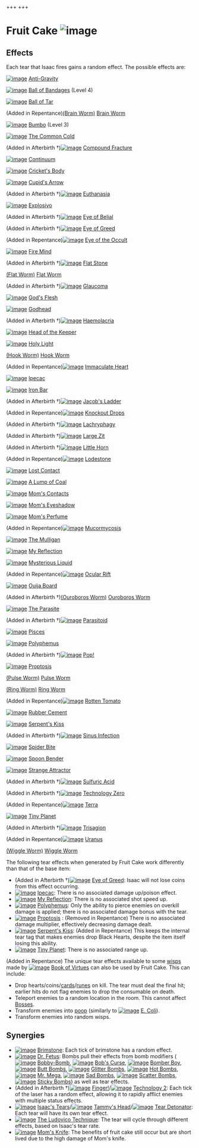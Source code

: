+++
+++

 # Fruit Cake ![image](/image/Fruit_Cake.png) 

Effects
---------


Each tear that Isaac fires gains a random effect. The possible effects are:




[![image](/image/Anti-Gravity.png)](/wiki/Anti-Gravity "Anti-Gravity") [Anti-Gravity](/wiki/Anti-Gravity "Anti-Gravity")


[![image](/image/Ball_of_Bandages.png)](/wiki/Ball_of_Bandages "Ball of Bandages") [Ball of Bandages](/wiki/Ball_of_Bandages "Ball of Bandages") (Level 4)


[![image](/image/Ball_of_Tar.png)](/wiki/Ball_of_Tar "Ball of Tar") [Ball of Tar](/wiki/Ball_of_Tar "Ball of Tar")


(Added in Repentance)[(Brain Worm)](/wiki/Brain_Worm "Brain Worm") [Brain Worm](/wiki/Brain_Worm "Brain Worm")


[![image](/image/Bumbo.png)](/wiki/Bumbo "Bumbo") [Bumbo](/wiki/Bumbo "Bumbo") (Level 3)


[![image](/image/The_Common_Cold.png)](/wiki/The_Common_Cold "The Common Cold") [The Common Cold](/wiki/The_Common_Cold "The Common Cold")


(Added in Afterbirth †)[![image](/image/Compound_Fracture.png)](/wiki/Compound_Fracture "Compound Fracture") [Compound Fracture](/wiki/Compound_Fracture "Compound Fracture")


[![image](/image/Continuum.png)](/wiki/Continuum "Continuum") [Continuum](/wiki/Continuum "Continuum")


[![image](/image/Cricket%27s_Body.png)](/wiki/Cricket%27s_Body "Cricket's Body") [Cricket's Body](/wiki/Cricket%27s_Body "Cricket's Body")


[![image](/image/Cupid%27s_Arrow.png)](/wiki/Cupid%27s_Arrow "Cupid's Arrow") [Cupid's Arrow](/wiki/Cupid%27s_Arrow "Cupid's Arrow")


(Added in Afterbirth †)[![image](/image/Euthanasia.png)](/wiki/Euthanasia "Euthanasia") [Euthanasia](/wiki/Euthanasia "Euthanasia")


[![image](/image/Explosivo.png)](/wiki/Explosivo "Explosivo") [Explosivo](/wiki/Explosivo "Explosivo")


(Added in Afterbirth †)[![image](/image/Eye_of_Belial.png)](/wiki/Eye_of_Belial "Eye of Belial") [Eye of Belial](/wiki/Eye_of_Belial "Eye of Belial")


(Added in Afterbirth †)[![image](/image/Eye_of_Greed.png)](/wiki/Eye_of_Greed "Eye of Greed") [Eye of Greed](/wiki/Eye_of_Greed "Eye of Greed")


(Added in Repentance)[![image](/image/Eye_of_the_Occult.png)](/wiki/Eye_of_the_Occult "Eye of the Occult") [Eye of the Occult](/wiki/Eye_of_the_Occult "Eye of the Occult")


[![image](/image/Fire_Mind.png)](/wiki/Fire_Mind "Fire Mind") [Fire Mind](/wiki/Fire_Mind "Fire Mind")


(Added in Afterbirth †)[![image](/image/Flat_Stone.png)](/wiki/Flat_Stone "Flat Stone") [Flat Stone](/wiki/Flat_Stone "Flat Stone")


[(Flat Worm)](/wiki/Flat_Worm "Flat Worm") [Flat Worm](/wiki/Flat_Worm "Flat Worm")


(Added in Afterbirth †)[![image](/image/Glaucoma.png)](/wiki/Glaucoma "Glaucoma") [Glaucoma](/wiki/Glaucoma "Glaucoma")


[![image](/image/God%27s_Flesh.png)](/wiki/God%27s_Flesh "God's Flesh") [God's Flesh](/wiki/God%27s_Flesh "God's Flesh")


[![image](/image/Godhead.png)](/wiki/Godhead "Godhead") [Godhead](/wiki/Godhead "Godhead")


(Added in Afterbirth †)[![image](/image/Haemolacria.png)](/wiki/Haemolacria "Haemolacria") [Haemolacria](/wiki/Haemolacria "Haemolacria")


[![image](/image/Head_of_the_Keeper.png)](/wiki/Head_of_the_Keeper "Head of the Keeper") [Head of the Keeper](/wiki/Head_of_the_Keeper "Head of the Keeper")


[![image](/image/Holy_Light.png)](/wiki/Holy_Light "Holy Light") [Holy Light](/wiki/Holy_Light "Holy Light")


[(Hook Worm)](/wiki/Hook_Worm "Hook Worm") [Hook Worm](/wiki/Hook_Worm "Hook Worm")


(Added in Repentance)[![image](/image/Immaculate_Heart.png)](/wiki/Immaculate_Heart "Immaculate Heart") [Immaculate Heart](/wiki/Immaculate_Heart "Immaculate Heart")


[![image](/image/Ipecac.png)](/wiki/Ipecac "Ipecac") [Ipecac](/wiki/Ipecac "Ipecac")


[![image](/image/Iron_Bar.png)](/wiki/Iron_Bar "Iron Bar") [Iron Bar](/wiki/Iron_Bar "Iron Bar")


(Added in Afterbirth †)[![image](/image/Jacob%27s_Ladder.png)](/wiki/Jacob%27s_Ladder "Jacob's Ladder") [Jacob's Ladder](/wiki/Jacob%27s_Ladder "Jacob's Ladder")


(Added in Repentance)[![image](/image/Knockout_Drops.png)](/wiki/Knockout_Drops "Knockout Drops") [Knockout Drops](/wiki/Knockout_Drops "Knockout Drops")


(Added in Afterbirth †)[![image](/image/Lachryphagy.png)](/wiki/Lachryphagy "Lachryphagy") [Lachryphagy](/wiki/Lachryphagy "Lachryphagy")


(Added in Afterbirth †)[![image](/image/Large_Zit.png)](/wiki/Large_Zit "Large Zit") [Large Zit](/wiki/Large_Zit "Large Zit")


(Added in Afterbirth †)[![image](/image/Little_Horn_(Item).png)](/wiki/Little_Horn_(Item) "Little Horn") [Little Horn](/wiki/Little_Horn_(Item) "Little Horn (Item)")


(Added in Repentance)[![image](/image/Lodestone.png)](/wiki/Lodestone "Lodestone") [Lodestone](/wiki/Lodestone "Lodestone")


[![image](/image/Lost_Contact.png)](/wiki/Lost_Contact "Lost Contact") [Lost Contact](/wiki/Lost_Contact "Lost Contact")


[![image](/image/A_Lump_of_Coal.png)](/wiki/A_Lump_of_Coal "A Lump of Coal") [A Lump of Coal](/wiki/A_Lump_of_Coal "A Lump of Coal")


[![image](/image/Mom%27s_Contacts.png)](/wiki/Mom%27s_Contacts "Mom's Contacts") [Mom's Contacts](/wiki/Mom%27s_Contacts "Mom's Contacts")


[![image](/image/Mom%27s_Eyeshadow.png)](/wiki/Mom%27s_Eyeshadow "Mom's Eyeshadow") [Mom's Eyeshadow](/wiki/Mom%27s_Eyeshadow "Mom's Eyeshadow")


[![image](/image/Mom%27s_Perfume.png)](/wiki/Mom%27s_Perfume "Mom's Perfume") [Mom's Perfume](/wiki/Mom%27s_Perfume "Mom's Perfume")


(Added in Repentance)[![image](/image/Mucormycosis.png)](/wiki/Mucormycosis "Mucormycosis") [Mucormycosis](/wiki/Mucormycosis "Mucormycosis")


[![image](/image/The_Mulligan.png)](/wiki/The_Mulligan "The Mulligan") [The Mulligan](/wiki/The_Mulligan "The Mulligan")


[![image](/image/My_Reflection.png)](/wiki/My_Reflection "My Reflection") [My Reflection](/wiki/My_Reflection "My Reflection")


[![image](/image/Mysterious_Liquid.png)](/wiki/Mysterious_Liquid "Mysterious Liquid") [Mysterious Liquid](/wiki/Mysterious_Liquid "Mysterious Liquid")


(Added in Repentance)[![image](/image/Ocular_Rift.png)](/wiki/Ocular_Rift "Ocular Rift") [Ocular Rift](/wiki/Ocular_Rift "Ocular Rift")


[![image](/image/Ouija_Board.png)](/wiki/Ouija_Board "Ouija Board") [Ouija Board](/wiki/Ouija_Board "Ouija Board")


(Added in Afterbirth †)[(Ouroboros Worm)](/wiki/Ouroboros_Worm "Ouroboros Worm") [Ouroboros Worm](/wiki/Ouroboros_Worm "Ouroboros Worm")


[![image](/image/The_Parasite.png)](/wiki/The_Parasite "The Parasite") [The Parasite](/wiki/The_Parasite "The Parasite")


(Added in Afterbirth †)[![image](/image/Parasitoid.png)](/wiki/Parasitoid "Parasitoid") [Parasitoid](/wiki/Parasitoid "Parasitoid")


[![image](/image/Pisces.png)](/wiki/Pisces "Pisces") [Pisces](/wiki/Pisces "Pisces")


[![image](/image/Polyphemus.png)](/wiki/Polyphemus "Polyphemus") [Polyphemus](/wiki/Polyphemus "Polyphemus")


(Added in Afterbirth †)[![image](/image/Pop!.png)](/wiki/Pop! "Pop!") [Pop!](/wiki/Pop! "Pop!")


[![image](/image/Proptosis.png)](/wiki/Proptosis "Proptosis") [Proptosis](/wiki/Proptosis "Proptosis")


[(Pulse Worm)](/wiki/Pulse_Worm "Pulse Worm") [Pulse Worm](/wiki/Pulse_Worm "Pulse Worm")


[(Ring Worm)](/wiki/Ring_Worm "Ring Worm") [Ring Worm](/wiki/Ring_Worm "Ring Worm")


(Added in Repentance)[![image](/image/Rotten_Tomato.png)](/wiki/Rotten_Tomato "Rotten Tomato") [Rotten Tomato](/wiki/Rotten_Tomato "Rotten Tomato")


[![image](/image/Rubber_Cement.png)](/wiki/Rubber_Cement "Rubber Cement") [Rubber Cement](/wiki/Rubber_Cement "Rubber Cement")


[![image](/image/Serpent%27s_Kiss.png)](/wiki/Serpent%27s_Kiss "Serpent's Kiss") [Serpent's Kiss](/wiki/Serpent%27s_Kiss "Serpent's Kiss")


(Added in Afterbirth †)[![image](/image/Sinus_Infection.png)](/wiki/Sinus_Infection "Sinus Infection") [Sinus Infection](/wiki/Sinus_Infection "Sinus Infection")


[![image](/image/Spider_Bite.png)](/wiki/Spider_Bite "Spider Bite") [Spider Bite](/wiki/Spider_Bite "Spider Bite")


[![image](/image/Spoon_Bender.png)](/wiki/Spoon_Bender "Spoon Bender") [Spoon Bender](/wiki/Spoon_Bender "Spoon Bender")


[![image](/image/Strange_Attractor.png)](/wiki/Strange_Attractor "Strange Attractor") [Strange Attractor](/wiki/Strange_Attractor "Strange Attractor")


(Added in Afterbirth †)[![image](/image/Sulfuric_Acid.png)](/wiki/Sulfuric_Acid "Sulfuric Acid") [Sulfuric Acid](/wiki/Sulfuric_Acid "Sulfuric Acid")


(Added in Afterbirth †)[![image](/image/Technology_Zero.png)](/wiki/Technology_Zero "Technology Zero") [Technology Zero](/wiki/Technology_Zero "Technology Zero")


(Added in Repentance)[![image](/image/Terra.png)](/wiki/Terra "Terra") [Terra](/wiki/Terra "Terra")


[![image](/image/Tiny_Planet.png)](/wiki/Tiny_Planet "Tiny Planet") [Tiny Planet](/wiki/Tiny_Planet "Tiny Planet")


(Added in Afterbirth †)[![image](/image/Trisagion.png)](/wiki/Trisagion "Trisagion") [Trisagion](/wiki/Trisagion "Trisagion")


(Added in Repentance)[![image](/image/Uranus.png)](/wiki/Uranus "Uranus") [Uranus](/wiki/Uranus "Uranus")


[(Wiggle Worm)](/wiki/Wiggle_Worm "Wiggle Worm") [Wiggle Worm](/wiki/Wiggle_Worm "Wiggle Worm")




The following tear effects when generated by Fruit Cake work differently than that of the base item:



* (Added in Afterbirth †)[![image](/image/Eye_of_Greed.png)](/wiki/Eye_of_Greed "Eye of Greed") [Eye of Greed](/wiki/Eye_of_Greed "Eye of Greed"): Isaac will not lose coins from this effect occurring.
* [![image](/image/Ipecac.png)](/wiki/Ipecac "Ipecac") [Ipecac](/wiki/Ipecac "Ipecac"): There is no associated damage up/poison effect.
* [![image](/image/My_Reflection.png)](/wiki/My_Reflection "My Reflection") [My Reflection](/wiki/My_Reflection "My Reflection"): There is no associated shot speed up.
* [![image](/image/Polyphemus.png)](/wiki/Polyphemus "Polyphemus") [Polyphemus](/wiki/Polyphemus "Polyphemus"): Only the ability to pierce enemies on overkill damage is applied; there is no associated damage bonus with the tear.
* [![image](/image/Proptosis.png)](/wiki/Proptosis "Proptosis") [Proptosis](/wiki/Proptosis "Proptosis") : (Removed in Repentance) There is no associated damage multiplier, effectively decreasing damage dealt.
* [![image](/image/Serpent%27s_Kiss.png)](/wiki/Serpent%27s_Kiss "Serpent's Kiss") [Serpent's Kiss](/wiki/Serpent%27s_Kiss "Serpent's Kiss"): (Added in Repentance) This keeps the internal tear tag that makes enemies drop Black Hearts, despite the item itself losing this ability.
* [![image](/image/Tiny_Planet.png)](/wiki/Tiny_Planet "Tiny Planet") [Tiny Planet](/wiki/Tiny_Planet "Tiny Planet"): There is no associated range up.


(Added in Repentance) The unique tear effects available to some [wisps](/wiki/Wisps.xml "Wisps.xml") made by [![image](/image/Book_of_Virtues.png)](/wiki/Book_of_Virtues "Book of Virtues") [Book of Virtues](/wiki/Book_of_Virtues "Book of Virtues") can also be used by Fruit Cake. This can include:



* Drop hearts/coins/[cards](/wiki/Cards "Cards")/[runes](/wiki/Runes "Runes") on kill. The tear must deal the final hit; earlier hits do not flag enemies to drop the consumable on death.
* Teleport enemies to a random location in the room. This cannot affect [Bosses](/wiki/Bosses "Bosses").
* Transform enemies into [poop](/wiki/Poops "Poops") (similarly to [![image](/image/E._Coli.png)](/wiki/E._Coli "E. Coli") [E. Coli](/wiki/E._Coli "E. Coli")).
* Transform enemies into random wisps.


Synergies
-----------


* [![image](/image/Brimstone.png)](/wiki/Brimstone "Brimstone") [Brimstone](/wiki/Brimstone "Brimstone"): Each tick of brimstone has a random effect.
* [![image](/image/Dr._Fetus.png)](/wiki/Dr._Fetus "Dr. Fetus") [Dr. Fetus](/wiki/Dr._Fetus "Dr. Fetus"): Bombs pull their effects from bomb modifiers ([![image](/image/Bobby-Bomb.png)](/wiki/Bobby-Bomb "Bobby-Bomb") [Bobby-Bomb](/wiki/Bobby-Bomb "Bobby-Bomb"), [![image](/image/Bob%27s_Curse.png)](/wiki/Bob%27s_Curse "Bob's Curse") [Bob's Curse](/wiki/Bob%27s_Curse "Bob's Curse"), [![image](/image/Bomber_Boy.png)](/wiki/Bomber_Boy "Bomber Boy") [Bomber Boy](/wiki/Bomber_Boy "Bomber Boy"), [![image](/image/Butt_Bombs.png)](/wiki/Butt_Bombs "Butt Bombs") [Butt Bombs](/wiki/Butt_Bombs "Butt Bombs"), [![image](/image/Glitter_Bombs.png)](/wiki/Glitter_Bombs "Glitter Bombs") [Glitter Bombs](/wiki/Glitter_Bombs "Glitter Bombs"), [![image](/image/Hot_Bombs.png)](/wiki/Hot_Bombs "Hot Bombs") [Hot Bombs](/wiki/Hot_Bombs "Hot Bombs"), [![image](/image/Mr._Mega.png)](/wiki/Mr._Mega "Mr. Mega") [Mr. Mega](/wiki/Mr._Mega "Mr. Mega"), [![image](/image/Sad_Bombs.png)](/wiki/Sad_Bombs "Sad Bombs") [Sad Bombs](/wiki/Sad_Bombs "Sad Bombs"), [![image](/image/Scatter_Bombs.png)](/wiki/Scatter_Bombs "Scatter Bombs") [Scatter Bombs](/wiki/Scatter_Bombs "Scatter Bombs"), [![image](/image/Sticky_Bombs.png)](/wiki/Sticky_Bombs "Sticky Bombs") [Sticky Bombs](/wiki/Sticky_Bombs "Sticky Bombs")) as well as tear effects.
* (Added in Afterbirth †)[![image](/image/Finger!.png)](/wiki/Finger! "Finger!") [Finger!](/wiki/Finger! "Finger!")/[![image](/image/Technology_2.png)](/wiki/Technology_2 "Technology 2") [Technology 2](/wiki/Technology_2 "Technology 2"): Each tick of the laser has a random effect, allowing it to rapidly afflict enemies with multiple status effects.
* [![image](/image/Isaac%27s_Tears.png)](/wiki/Isaac%27s_Tears "Isaac's Tears") [Isaac's Tears](/wiki/Isaac%27s_Tears "Isaac's Tears")/[![image](/image/Tammy%27s_Head.png)](/wiki/Tammy%27s_Head "Tammy's Head") [Tammy's Head](/wiki/Tammy%27s_Head "Tammy's Head")/[![image](/image/Tear_Detonator.png)](/wiki/Tear_Detonator "Tear Detonator") [Tear Detonator](/wiki/Tear_Detonator "Tear Detonator"): Each tear will have its own tear effect.
* [![image](/image/The_Ludovico_Technique.png)](/wiki/The_Ludovico_Technique "The Ludovico Technique") [The Ludovico Technique](/wiki/The_Ludovico_Technique "The Ludovico Technique"): The tear will cycle through different effects, based on Isaac's tear rate.
* [![image](/image/Mom%27s_Knife.png)](/wiki/Mom%27s_Knife "Mom's Knife") [Mom's Knife](/wiki/Mom%27s_Knife "Mom's Knife"): The benefits of fruit cake still occur but are short lived due to the high damage of Mom's knife.


